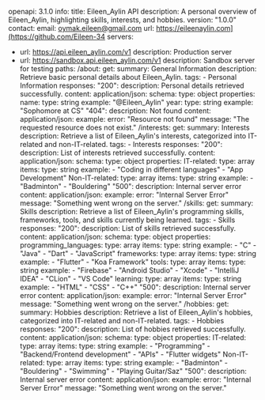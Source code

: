 openapi: 3.1.0
info:
  title: Eileen_Aylin API
  description: A personal overview of Eileen_Aylin, highlighting skills, interests, and hobbies.
  version: "1.0.0"
  contact:
    email: oymak.eileen@gmail.com
    url: https://eileenaylin.com](https://github.com/Eileen-34
servers:
  - url: https://api.eileen_aylin.com/v1
    description: Production server
  - url: https://sandbox.api.eileen_aylin.com/v1
    description: Sandbox server for testing
paths:
  /about:
    get:
      summary: General Information
      description: Retrieve basic personal details about Eileen_Aylin.
      tags:
        - Personal Information
      responses:
        "200":
          description: Personal details retrieved successfully.
          content:
            application/json:
              schema:
                type: object
                properties:
                  name:
                    type: string
                    example: "@Eileen_Aylin"
                  year:
                    type: string
                    example: "Sophomore at CS"
        "404":
          description: Not found
          content:
            application/json:
              example:
                error: "Resource not found"
                message: "The requested resource does not exist."
  /interests:
    get:
      summary: Interests
      description: Retrieve a list of Eileen_Aylin's interests, categorized into IT-related and non-IT-related.
      tags:
        - Interests
      responses:
        "200":
          description: List of interests retrieved successfully.
          content:
            application/json:
              schema:
                type: object
                properties:
                  IT-related:
                    type: array
                    items:
                      type: string
                    example:
                      - "Coding in different languages"
                      - "App Development"
                  Non-IT-related:
                    type: array
                    items:
                      type: string
                    example:
                      - "Badminton"
                      - "Bouldering"
        "500":
          description: Internal server error
          content:
            application/json:
              example:
                error: "Internal Server Error"
                message: "Something went wrong on the server."
  /skills:
    get:
      summary: Skills
      description: Retrieve a list of Eileen_Aylin's programming skills, frameworks, tools, and skills currently being learned.
      tags:
        - Skills
      responses:
        "200":
          description: List of skills retrieved successfully.
          content:
            application/json:
              schema:
                type: object
                properties:
                  programming_languages:
                    type: array
                    items:
                      type: string
                    example:
                      - "C"
                      - "Java"
                      - "Dart"
                      - "JavaScript"
                  frameworks:
                    type: array
                    items:
                      type: string
                    example:
                      - "Flutter"
                      - "Koa Framework"
                  tools:
                    type: array
                    items:
                      type: string
                    example:
                      - "Firebase"
                      - "Android Studio"
                      - "Xcode"
                      - "IntelliJ IDEA"
                      - "CLion"
                      - "VS Code"
                  learning:
                    type: array
                    items:
                      type: string
                    example:
                      - "HTML"
                      - "CSS"
                      - "C++"
        "500":
          description: Internal server error
          content:
            application/json:
              example:
                error: "Internal Server Error"
                message: "Something went wrong on the server."
  /hobbies:
    get:
      summary: Hobbies
      description: Retrieve a list of Eileen_Aylin's hobbies, categorized into IT-related and non-IT-related.
      tags:
        - Hobbies
      responses:
        "200":
          description: List of hobbies retrieved successfully.
          content:
            application/json:
              schema:
                type: object
                properties:
                  IT-related:
                    type: array
                    items:
                      type: string
                    example:
                      - "Programming"
                      - "Backend/Frontend development"
                      - "APIs"
                      - "Flutter widgets"
                  Non-IT-related:
                    type: array
                    items:
                      type: string
                    example:
                      - "Badminton"
                      - "Bouldering"
                      - "Swimming"
                      - "Playing Guitar/Saz"
        "500":
          description: Internal server error
          content:
            application/json:
              example:
                error: "Internal Server Error"
                message: "Something went wrong on the server."
